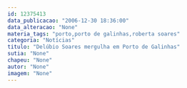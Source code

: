 ```yaml
---
id: 12375413
data_publicacao: "2006-12-30 18:36:00"
data_alteracao: "None"
materia_tags: "porto,porto de galinhas,roberta soares"
categoria: "Notícias"
titulo: "Delúbio Soares mergulha em Porto de Galinhas"
sutia: "None"
chapeu: "None"
autor: "None"
imagem: "None"
---
```

<p> </p>
